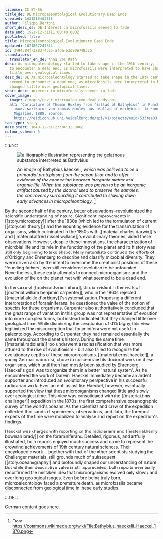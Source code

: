 ```yaml
---
license: CC BY-SA
title_de: DE Micropaleontological Evolutionary Dead Ends
created: 1621516485888
author: Filippo Bertoni
short_desc_de: DE Interest in microfossils seemed to fade
date_end: 1921-12-31T11:00:00.000Z
published: false
title: Micropaleontological Evolutionary Dead Ends
updated: 1621867247554
id: 3494384f-3283-4c05-afda-b3d90e748325
translators:
  translator_en_de: Anna von Rath
desc: As micropaleontology started to take shape in the 19th century, it seemed
  to encounter a dead end, as microfossils were interpreted to have changed
  little over geological times.
desc_de: DE As micropaleontology started to take shape in the 19th century, it
  seemed to encounter a dead end, as microfossils were interpreted to have
  changed little over geological times.
short_desc: Interest in microfossils seemed to fade
cover_image:
  image: /images/cover-micropaleo-evo-dead-ends.png
  alt: 'Caricature of Thomas Huxley from "Ballad of Bathybius" in Punch magazine,
    1888. Karikatur von Thomas Huxley aus "Ballad of Bathybius" in Punch
    Magazine, 1888. Source:
    https://heidicon.ub.uni-heidelberg.de/api/v1/objects/uuid/5333ea03-1eea-4335-a9f4-7035bd9a2fb7/format/xslt/detail'
tao_type: story
date_start: 1849-12-31T23:06:32.000Z
colour_scheme: 5
---
```


:::EN:::

<figure>

![a litographic illustration representing the gelatinous substance interpreted as Bathybius](/images/filo/Bathybius_haeckelii_Haeckel_1870.png)

<figcaption>

_An image of_ Bathybius haeckelii, _which was believed to be a primordial protoplasm from the ocean floor and to offer evidence of the connection between inorganic matter and organic life. When the substance was proven to be an inorganic artifact caused by the alcohol used to preserve the samples, the controversy surrounding it contributed to slowing down early advances in micropaleontology._ [^micropaleontology1]

</figcaption>

</figure>

By the second half of the century, better observations -revolutionized the scientific understanding of nature. Significant improvements in [[story.microscopy]] after the 1830s (which led to the formulation of current [[story.cell theory]]) and the mounting evidence for the transmutation of organisms, which culminated in the 1850s with [[material.charles darwin]]'s and [[material.alfred russel wallace]]'s evolutionary theories, aided these observations. However, despite these innovations, the characterization of microbial life and its role in the functioning of the planet and its history was still only beginning to take shape. Many naturalists continued the efforts of d'Orbigny and Ehrenberg to describe and classify microbial diversity. They were driven also by the intent to overcome the creationist positions of these 'founding fathers', who still considered evolution to be unfounded. Nevertheless, these early attempts to connect microorganisms and the evolution of life on the planet met with what seemed to be a dead end. 

In the case of [[material.foraminifera]], this is evident in the work of [[material.william benjamin carpenter]], who in the 1860s rejected [[material.alcide d'orbigny]]'s systematization. Proposing a different interpretation of foraminiferans, he questioned the value of the notion of species for these organisms. Carpenter also authoritatively concluded that the great range of variation in this group was not representative of evolution into more complex forms, but instead indicated that they changed little over geological time. While dismissing the creationism of d'Orbigny, this view legitimized the misconception that foraminifera were not useful in paleontology. According to Carpenter, they had remained essentially the same throughout the planet's history. During the same time, [[material.radiolaria]] too underwent a reclassification that was more attuned to the rise of evolutionism - but also failed to recognize the evolutionary depths of these microorganisms. [[material.ernst haeckel]], a young German naturalist, chose to concentrate his doctoral work on these organisms, which until then had mostly been studied by Ehrenberg. Haeckel's goal was to organize them in a better 'natural system'. As he encountered the work of Darwin, Haeckel immediately became an ardent supporter and introduced an evolutionary perspective in his successful radiolarian work. Even an enthusiast like Haeckel, however, eventually supported the view that these microorganisms changed little and slowly over geological time. This view was consolidated with the [[material.hms challenger]] expedition in the 1870s: the first comprehensive oceanographic survey of the world's oceans. As the scientists and crew of the expedition collected thousands of specimens, observations, and data, the foremost experts of the time were mobilized to analyse and report on the expedition's findings. 

Haeckel was charged with reporting on the radiolarians and [[material.henry bowman brady]] on the foraminiferans. Detailed, rigorous, and artfully illustrated, both reports enjoyed much success and came to represent the crowning achievements of 19th century natural sciences. Their encyclopedic work - together with that of the other scientists studying the Challenger materials, still grounds much of subsequent [[story.oceanography]] and profoundly shaped our understanding of nature. But while their descriptive value is still appreciated, both reports eventually reconfirmed the mistaken idea that microorganisms evolved only slowly and over long geological ranges. Even before being truly born, micropaleontology faced a premature death, as microfossils became disconnected from geological time in these early studies.

[^micropaleontology1]: From: https://commons.wikimedia.org/wiki/File:Bathybius_haeckelii_Haeckel_1870.png

<!-- And this allows us to leave notes to the others that are not visible in the preview. -->

:::DE:::

German content goes here.
